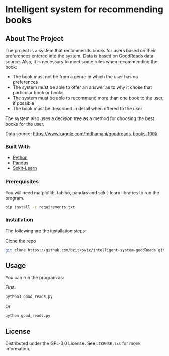 # Intelligent system for recommending books

## About The Project
The project is a system that recommends books for users based on their preferences entered into the system. Data is based on GoodReads data source. Also, it is necessary to meet some rules when recommending the book:
* The book must not be from a genre in which the user has no preferences
* The system must be able to offer an answer as to why it chose that particular book or books
* The system must be able to recommend more than one book to the user, if possible
* The book must be described in detail when offered to the user

The system also uses a decision tree as a method for choosing the best books for the user.

Data source: https://www.kaggle.com/mdhamani/goodreads-books-100k

### Built With
* [Python](https://www.python.org/)
* [Pandas](https://pandas.pydata.org/)
* [Sckit-Learn](https://scikit-learn.org/)

### Prerequisites

You will need matplotlib, tabloo, pandas and sckit-learn libraries to run the program.
  ```sh
  pip install -r requirements.txt
  ```
  
### Installation

The following are the installation steps:

Clone the repo
   ```sh
   git clone https://github.com/bzitkovic/intelligent-system-goodReads.git
   ```
## Usage
You can run the program as:

First:
   ```sh
   python3 good_reads.py
   ```
   Or
   ```sh
   python good_reads.py
   ```
   
## License

Distributed under the GPL-3.0 License. See `LICENSE.txt` for more information.
